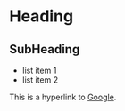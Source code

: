 Heading
=======

SubHeading
----------

* list item 1
* list item 2

This is a hyperlink to [Google](http://google.com).
